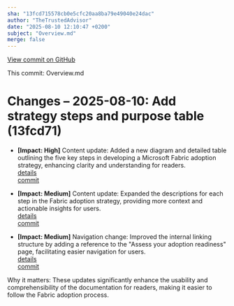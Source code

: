 ```yaml
---
sha: "13fcd715578cb0e5cfc20aa8ba79e49040e24dac"
author: "TheTrustedAdvisor"
date: "2025-08-10 12:10:47 +0200"
subject: "Overview.md"
merge: false
---
```


[View commit on GitHub](https://github.com/TheTrustedAdvisor/FabricAdoptionFramework/commit/13fcd715578cb0e5cfc20aa8ba79e49040e24dac)

This commit: Overview.md

# Changes – 2025-08-10: Add strategy steps and purpose table (13fcd71)

- **[Impact: High]** Content update: Added a new diagram and detailed table outlining the five key steps in developing a Microsoft Fabric adoption strategy, enhancing clarity and understanding for readers.  
   [details](/docs/about/changes/2025-08-10-overview)  
   [commit](https://github.com/TheTrustedAdvisor/FabricAdoptionFramework/commit/13fcd715578cb0e5cfc20aa8ba79e49040e24dac)  

- **[Impact: Medium]** Content update: Expanded the descriptions for each step in the Fabric adoption strategy, providing more context and actionable insights for users.  
   [details](/docs/about/changes/2025-08-10-overview)  
   [commit](https://github.com/TheTrustedAdvisor/FabricAdoptionFramework/commit/13fcd715578cb0e5cfc20aa8ba79e49040e24dac)  

- **[Impact: Medium]** Navigation change: Improved the internal linking structure by adding a reference to the "Assess your adoption readiness" page, facilitating easier navigation for users.  
   [details](/docs/about/changes/2025-08-10-overview)  
   [commit](https://github.com/TheTrustedAdvisor/FabricAdoptionFramework/commit/13fcd715578cb0e5cfc20aa8ba79e49040e24dac)  

Why it matters: These updates significantly enhance the usability and comprehensibility of the documentation for readers, making it easier to follow the Fabric adoption process.
